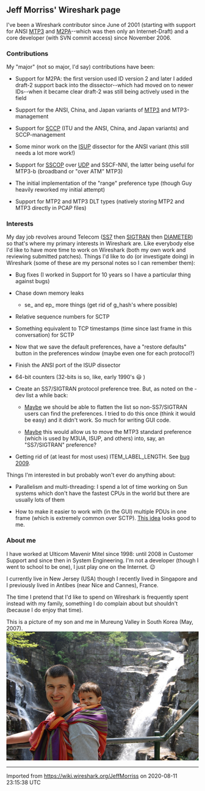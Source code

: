 ## Jeff Morriss' Wireshark page

I've been a Wireshark contributor since June of 2001 (starting with support for ANSI [MTP3](/MTP3) and [M2PA](/M2PA)--which was then only an Internet-Draft) and a core developer (with SVN commit access) since November 2006.

### Contributions

My "major" (not so major, I'd say) contributions have been:

  - Support for M2PA: the first version used ID version 2 and later I added draft-2 support back into the dissector--which had moved on to newer IDs--when it became clear draft-2 was still being actively used in the field

  - Support for the ANSI, China, and Japan variants of [MTP3](/MTP3) and MTP3-management

  - Support for [SCCP](/SCCP) (ITU and the ANSI, China, and Japan variants) and SCCP-management

  - Some minor work on the [ISUP](/ISUP) dissector for the ANSI variant (this still needs a lot more work\!)

  - Support for [SSCOP](/SSCOP) over [UDP](/UDP) and SSCF-NNI, the latter being useful for MTP3-b (broadband or "over ATM" MTP3)

  - The initial implementation of the "range" preference type (though Guy heavily reworked my initial attempt)

  - Support for MTP2 and MTP3 DLT types (natively storing MTP2 and MTP3 directly in PCAP files)

### Interests

My day job revolves around Telecom ([SS7](/SS7) then [SIGTRAN](/SIGTRAN) then [DIAMETER](/DIAMETER)) so that's where my primary interests in Wireshark are. Like everybody else I'd like to have more time to work on Wireshark (both my own work and reviewing submitted patches). Things I'd like to do (or investigate doing) in Wireshark (some of these are my personal notes so I can remember them):

  - Bug fixes (I worked in Support for 10 years so I have a particular thing against bugs)

  - Chase down memory leaks
    
      - se\_ and ep\_ more things (get rid of g\_hash's where possible)

  - Relative sequence numbers for SCTP

  - Something equivalent to TCP timestamps (time since last frame in this conversation) for SCTP

  - Now that we save the default preferences, have a "restore defaults" button in the preferences window (maybe even one for each protocol?)

  - Finish the ANSI port of the ISUP dissector

  - 64-bit counters (32-bits is so, like, early 1990's :smiley: )

  - Create an SS7/SIGTRAN protocol preference tree. But, as noted on the -dev list a while back:
    
      - [Maybe](http://www.wireshark.org/lists/wireshark-dev/200703/msg00496.html) we should be able to flatten the list so non-SS7/SIGTRAN users can find the preferences. I tried to do this once (think it would be easy) and it didn't work. So much for writing GUI code.
    
      - [Maybe](http://www.wireshark.org/lists/wireshark-dev/200703/msg00532.html) this would allow us to move the MTP3 standard preference (which is used by M3UA, ISUP, and others) into, say, an "SS7/SIGTRAN" preference?

  - Getting rid of (at least for most uses) ITEM\_LABEL\_LENGTH. See [bug 2009](https://bugs.wireshark.org/bugzilla/show_bug.cgi?id=2009).

Things I'm interested in but probably won't ever do anything about:

  - Parallelism and multi-threading: I spend a lot of time working on Sun systems which don't have the fastest CPUs in the world but there are usually lots of them

  - How to make it easier to work with (in the GUI) multiple PDUs in one frame (which is extremely common over SCTP). [This idea](http://www.wireshark.org/lists/wireshark-dev/200606/msg00147.html) looks good to me.

### About me

I have worked at <span class="strike">Ulticom Mavenir</span> Mitel since 1998: until 2008 in Customer Support and since then in System Engineering. I'm not a developer (though I went to school to be one), I just play one on the Internet. :wink:

I currently live in New Jersey (USA) though I recently lived in Singapore and I previously lived in Antibes (near Nice and Cannes), France.

The time I pretend that I'd like to spend on Wireshark is frequently spent instead with my family, something I do complain about but shouldn't (because I do enjoy that time).

This is a picture of my son and me in Mureung Valley in South Korea (May, 2007). ![JeffMorriss.jpg](uploads/__moin_import__/attachments/JeffMorriss/JeffMorriss.jpg "JeffMorriss.jpg")

---

Imported from https://wiki.wireshark.org/JeffMorriss on 2020-08-11 23:15:38 UTC
